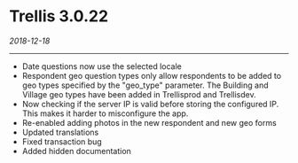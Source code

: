 # Trellis 3.0.22

*2018-12-18*

---

- Date questions now use the selected locale
- Respondent geo question types only allow respondents to be added to geo types specified by the "geo_type" parameter. The Building and Village geo types have been added in Trellisprod and Trellisdev. 
- Now checking if the server IP is valid before storing the configured IP. This makes it harder to misconfigure the app.
- Re-enabled adding photos in the new respondent and new geo forms
- Updated translations
- Fixed transaction bug
- Added hidden documentation

